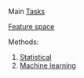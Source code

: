 Main [Tasks](Tasks/Tasks.md)

[Feature space](Feature%20space/Feature%20space.md)

Methods:

1. [Statistical](Methods/Statistical/Statistical.md)
1. [Machine learning](Methods/Machine%20Learning/Machine%20learning.md)
